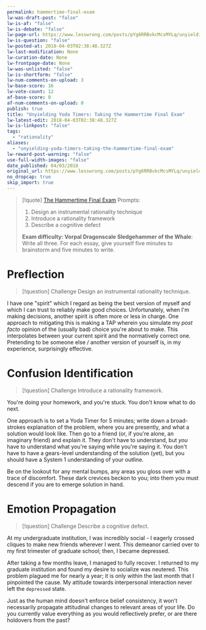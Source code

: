 ```yaml
---
permalink: hammertime-final-exam
lw-was-draft-post: "false"
lw-is-af: "false"
lw-is-debate: "false"
lw-page-url: https://www.lesswrong.com/posts/pYg6RRBvkcMcsMYLq/unyielding-yoda-timers-taking-the-hammertime-final-exam
lw-is-question: "false"
lw-posted-at: 2018-04-03T02:38:48.327Z
lw-last-modification: None
lw-curation-date: None
lw-frontpage-date: None
lw-was-unlisted: "false"
lw-is-shortform: "false"
lw-num-comments-on-upload: 3
lw-base-score: 16
lw-vote-count: 12
af-base-score: 0
af-num-comments-on-upload: 0
publish: true
title: "Unyielding Yoda Timers: Taking the Hammertime Final Exam"
lw-latest-edit: 2018-04-03T02:38:48.327Z
lw-is-linkpost: "false"
tags:
  - "rationality"
aliases:
  - "unyielding-yoda-timers-taking-the-hammertime-final-exam"
lw-reward-post-warning: "false"
use-full-width-images: "false"
date_published: 04/03/2018
original_url: https://www.lesswrong.com/posts/pYg6RRBvkcMcsMYLq/unyielding-yoda-timers-taking-the-hammertime-final-exam
no_dropcap: true
skip_import: true
---
```


> [!quote] [The Hammertime Final Exam](https://www.lesswrong.com/posts/Q7MsMshzbzhEs729s/hammertime-final-exam)
> Prompts:
>
> 1. Design an instrumental rationality technique
> 2. Introduce a rationality framework
> 3. Describe a cognitive defect
>
> **Exam difficulty: Vorpal Dragonscale Sledgehammer of the Whale**: Write all three. For each essay, give yourself five minutes to brainstorm and five minutes to write.

# Preflection

> [!question] Challenge
> Design an instrumental rationality technique.

I have one "spirit" which I regard as being the best version of myself and which I can trust to reliably make good choices. Unfortunately, when I'm making decisions, another spirit is often more or less in charge. One approach to mitigating this is making a TAP wherein you simulate my _post facto_ opinion of the (usually bad) choice you're about to make. This interpolates between your current spirit and the normatively correct one. Pretending to be someone else / another version of yourself is, in my experience, surprisingly effective.

# Confusion Identification

> [!question] Challenge
> Introduce a rationality framework.

You're doing your homework, and you're stuck. You don't know what to do next.

One approach is to set a Yoda Timer for 5 minutes; write down a broad-strokes explanation of the problem, where you are presently, and what a solution would look like. Then go to a friend (or, if you're alone, an imaginary friend) and explain it. They don't have to understand, but _you_ have to understand what you're saying while you're saying it. You don't have to have a gears-level understanding of the solution (yet), but you should have a System 1 understanding of your outline.

Be on the lookout for any mental bumps, any areas you gloss over with a trace of discomfort. These dark crevices beckon to you; into them you must descend if you are to emerge solution in hand.

# Emotion Propagation

> [!question] Challenge
> Describe a cognitive defect.

At my undergraduate institution, I was incredibly social - I eagerly crossed cliques to make new friends wherever I went. This demeanor carried over to my first trimester of graduate school; then, I became depressed.

After taking a few months leave, I managed to fully recover. I returned to my graduate institution and found my desire to socialize was neutered. This problem plagued me for nearly a year; it is only within the last month that I pinpointed the cause. My attitude towards interpersonal interaction never left the `depressed` state.

Just as the human mind doesn't enforce belief consistency, it won't necessarily propagate attitudinal changes to relevant areas of your life. Do you currently value everything as you would reflectively prefer, or are there holdovers from the past?
